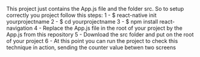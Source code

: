 This project just contains the App.js file and the folder src. So to setup correctly you project follow this steps:
   1 - $ react-native init yourprojectname
   2 - $ cd yourprojectname
   3 - $ npm install react-navigation
   4 - Replace the App.js file in the root of your project by the App.js from this repository
   5 - Download the src folder and put on the root of your project
   6 - At this point you can run the project to check this technique in action, sending the counter value betwen two screens
